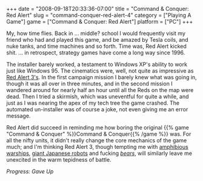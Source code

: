 +++
date = "2008-09-18T20:33:36-07:00"
title = "Command & Conquer: Red Alert"
slug = "command-conquer-red-alert-4"
category = ["Playing A Game"]
game = ["Command & Conquer: Red Alert"]
platform = ["PC"]
+++

My, how time flies.  Back in ... middle? school I would frequently visit my friend who had and played this game, and be amazed by Tesla coils, and nuke tanks, and time machines and so forth.  Time was, Red Alert kicked shit.  ... in retrospect, strategy games have come a long way since 1996.

The installer barely worked, a testament to Windows XP's ability to work just like Windows 95.  The cinematics were, well, not quite as impressive as <a href="http://www.gametrailers.com/game/6194.html">Red Alert 3's</a>.  In the first campaign mission I barely knew what was going in, though it was all over in three minutes, and in the second mission I wandered around for nearly half an hour until all the Reds on the map were dead.  Then I tried a skirmish, which was uneventful for quite a while, and just as I was nearing the apex of my tech tree the game crashed.  The automated un-installer was of course a joke, not even giving me an error message.

Red Alert did succeed in reminding me how boring the original {{% game "Command & Conquer" %}}Command & Conquer{{% /game %}} was.  For all the nifty units, it didn't really change the core mechanics of the game much; and I'm thinking Red Alert 3, though tempting me with <a href="http://www.ea.com/redalert/factions-allies.jsp?id=Assault_Destroyer">amphibious warships</a>, <a href="http://www.ea.com/redalert/factions-empire.jsp?id=King_Oni">giant Japanese robots</a> and fucking <i><a href="http://www.ea.com/redalert/factions-soviets.jsp?id=WarBear">bears</a></i>, will similarly leave me unexcited in the warm tepidness of battle.

<i>Progress: Gave Up</i>
